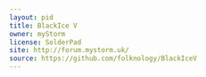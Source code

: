 ```yaml
---
layout: pid
title: BlackIce V
owner: myStorm
license: SolderPad
site: http://forum.mystorm.uk/
source: https://github.com/folknology/BlackIceV
---
```

